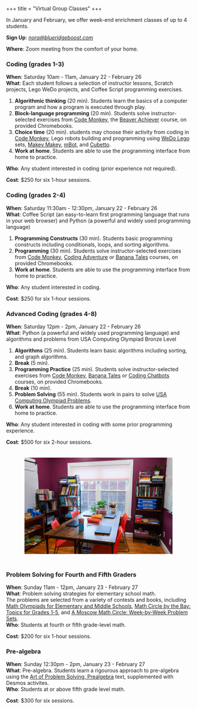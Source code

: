 +++
title = "Virtual Group Classes"
+++

<div class="container">
  <div class="row">
    <div class="col-md-6">

In January and February, we offer week-end enrichment classes of up to 4 students. 

**Sign Up**: <a href="mailto:nora@blueridgeboost.com"><em>nora@blueridgeboost.com</em></a>

<!--
<div class="hanging"><b>Where</b>: 1629 Appian Way, Charlottesville, Virginia (Pantops area).</div>

<div class="hanging"><b>Conditions to attend</b>: proof of COVID-19 vaccination, commitment to wear a mask for the duration of the camp.</div>
-->
<div class="hanging"><b>Where</b>: Zoom meeting from the comfort of your home.</div>


### Coding (grades 1-3)

<div class="hanging"><b>When</b>: Saturday 10am - 11am, January 22 - February 26</div>
<div class="hanging"><b>What</b>: Each student follows a selection of instructor lessons, Scratch projects, Lego WeDo projects, and Coffee Script programming exercises.</div>

1. **Algorithmic thinking** (20 min).  Students learn the basics of a computer program and how a program is executed through play.
1. **Block-language programming** (20 min). Students solve instructor-selected exercises from [Code Monkey](https://www.codemonkey.com/), the  [Beaver Achiever](https://www.codemonkey.com/courses/beaver-achiever/) course, on provided Chromebooks.
1. **Choice time** (20 min). students may choose their activity from coding in  [Code Monkey](https://www.codemonkey.com/), Lego robots building and programming using <a href="https://education.lego.com/en-us/products/lego-education-wedo-2-0-core-set/45300#wedo-20">WeDo Lego</a> sets, <a href="https://makeymakey.com/">Makey Makey</a>, <a href="https://www.makeblock.com/steam-kits/mbot">mBot</a>, and <a href="https://www.primotoys.com/">Cubetto</a>.
1. **Work at home**. Students are able to use the programming interface from home to practice.

<div class="hanging"><b>Who</b>: Any student interested in coding (prior experience not required).</div>

**Cost**: $250 for six 1-hour sessions.

### Coding (grades 2-4)

<div class="hanging"><b>When</b>: Saturday 11:30am - 12:30pm, January 22 - February 26</div>
<div class="hanging"><b>What</b>: Coffee Script (an easy-to-learn first programming language that runs in your web browser) and Python (a powerful and widely used programming language)</div>

1. **Programming Constructs** (30 min).  Students basic programming constructs including conditionals, loops, and sorting algorithms.
1. **Programming** (30 min). Students solve instructor-selected exercises from [Code Monkey](https://www.codemonkey.com/),  [Coding Adventure](https://www.codemonkey.com/courses/coding-adventure/) or [Banana Tales](https://www.codemonkey.com/courses/banana-tales/) courses, on provided Chromebooks.
1. **Work at home**. Students are able to use the programming interface from home to practice.

<div class="hanging"><b>Who</b>: Any student interested in coding.</div>

**Cost**: $250 for six 1-hour sessions.


### Advanced Coding (grades 4-8)

<div class="hanging"><b>When</b>: Saturday 12pm - 2pm, January 22 - February 26</div>
<div class="hanging"><b>What</b>: Python (a powerful and widely used programming language) and algorithms and problems from USA Computing Olympiad Bronze Level</div>

1. **Algorithms** (25 min).  Students learn basic algorithms including sorting, and graph algorithms.
1. **Break** (5 min).
1. **Programming Practice** (25 min). Students solve instructor-selected exercises from [Code Monkey](https://www.codemonkey.com/),  [Banana Tales](https://www.codemonkey.com/courses/banana-tales/) or [Coding Chatbots](https://www.codemonkey.com/courses/coding-chatbots/) courses, on provided Chromebooks.
1. **Break** (10 min).
1. **Problem Solving** (55 min). Students work in pairs to solve [USA Computing Olympiad Problems](http://www.usaco.org/index.php?page=contests).
1. **Work at home**. Students are able to use the programming interface from home to practice.


<div class="handing"><b>Who</b>: Any student interested in coding with some prior programming experience.</div>

**Cost**: $500 for six 2-hour sessions.

   </div>
   <div class="col-sm-6">
    <center>
<a href="/images/learningroombright.png"><img src="/images/learningroombright-smaller.png" width="80%" alt="Learning Room at Blue Ridge Boost" style="padding:20px;"></a>
</center>

### Problem Solving for Fourth and Fifth Graders

<div class="hanging"><b>When</b>: Sunday 11am - 12pm, January 23 - February 27</div>
<div class="hanging"><b>What</b>: Problem solving strategies for elementary school math.</div> The problems are selected from a variety of contests and books, including <a href="https://moems.org/">Math Olympiads for Elementary and Middle Schools</a>, <a href="https://bookstore.ams.org/mcl-21">Math Circle by the Bay: Topics for Grades 1-5</a>, and <a href="https://bookstore.ams.org/mcl-8">A Moscow Math Circle: Week-by-Week Problem Sets</a>. 
<div class="hanging"><b>Who</b>: Students at fourth or fifth grade-level math.</div>

**Cost**: $200 for six 1-hour sessions.

### Pre-algebra

<div class="hanging"><b>When</b>: Sunday 12:30pm - 2pm, January 23 - February 27</div>
<div class="hanging"><b>What</b>: Pre-algebra. Students learn a rigourous approach to pre-algebra using the <a href="https://artofproblemsolving.com/store/book/prealgebra">Art of Problem Solving, Prealgebra</a> text, supplemented with Desmos activites.</div>

<div class="hanging"><b>Who</b>: Students at or above fifth grade level math.</div>

**Cost**: $300 for six sessions.

  </div>
  </div>
</div>





